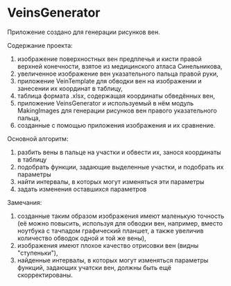 # VeinsGenerator

Приложение создано для генерации рисунков вен.

Содержание проекта: 
1.    изображение поверхностных вен предплечья и кисти правой верхней конечности, взятое из медицинского атласа Синельникова,
2.    увеличенное изображение вен указательного пальца правой руки,
3.    приложение VeinTemplate для обводки вен на изображении и занесении их координат в таблицу,
4.    таблица формата .xlsx, содержащая координаты обведённых вен,
5.    приложение VeinsGenerator и используемый в нём модуль MakingImages для генерации рисунков вен правого указательного пальца,
6.    созданные с помощью приложения изображения и их сравнение.

Основной алгоритм:
1.    разбить вены в пальце на участки и обвести их, занося координаты в таблицу
2.    подобрать функции, задающие выделенные участки, и подобрать их параметры
3.    найти интервалы, в которых могут изменяться эти параметры
4.    задать изменения оставшихся параметров

Замечания: 
1.    созданные таким образом изображения имеют маленькую точность (её можно повысить, используя для обводки вен, например, вместо ноутбука с тачпадом графический планшет, а также увеличив количество обводок одной и той же вены),
2.    изображения имеют плохое качество отрисовки вен (видны "ступеньки"),
3.    найденные интервалы, в которых могут изменяться параметры функций, задающих учатски вен, должны быть ещё скорректированы.
